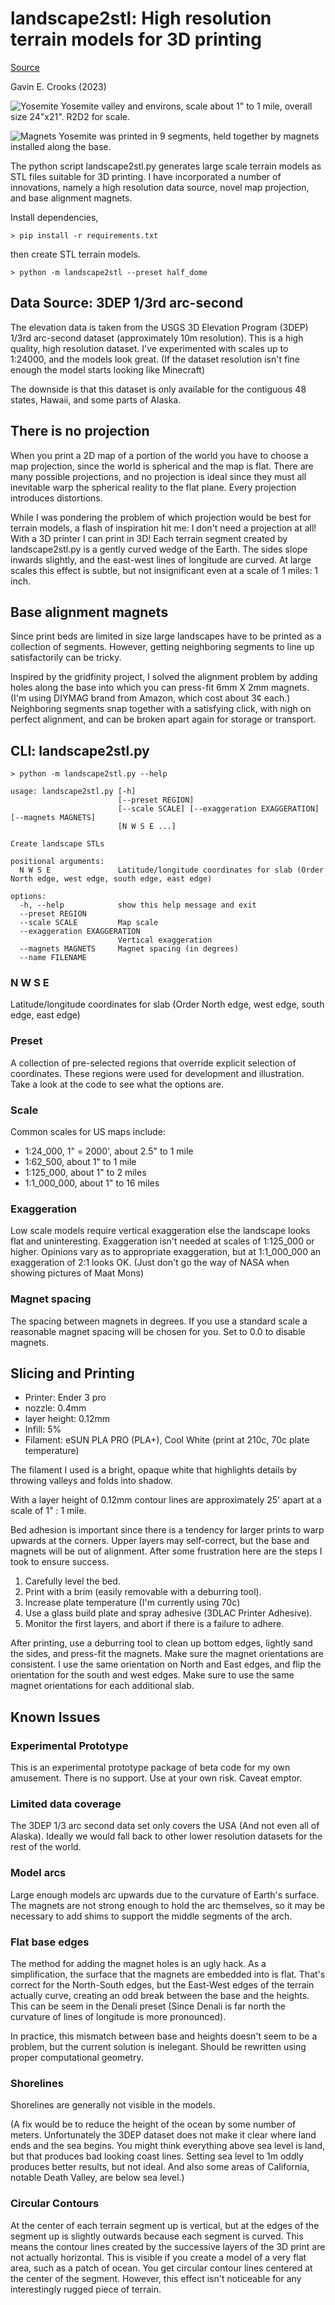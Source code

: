 # landscape2stl: High resolution terrain models for 3D printing


[Source](https://github.com/gecrooks/landscape2stl)


Gavin E. Crooks (2023)


![Yosemite](images/yosemite_r2d2.jpeg)
Yosemite valley and environs, scale about 1" to 1 mile, overall size 24"x21". R2D2 for scale.

![Magnets](images/landscape_magnets.jpeg)
Yosemite was printed in 9 segments, held together by magnets installed along the base.



The python script landscape2stl.py generates large scale terrain models as STL files suitable for 3D printing. I have
incorporated a number of innovations, namely a high resolution data source, novel map projection, and base alignment magnets.

Install dependencies,

    > pip install -r requirements.txt

then create STL terrain models.

    > python -m landscape2stl --preset half_dome


## Data Source: 3DEP 1/3rd arc-second

The elevation data is taken from the USGS 3D Elevation Program (3DEP) 1/3rd arc-second dataset (approximately 10m resolution). This
is a high quality, high resolution dataset. I've experimented with scales up to 1:24000, and the models look great. (If the 
dataset resolution isn't fine enough the model starts looking like Minecraft)

The downside is that this dataset is only available for the contiguous 48 states, Hawaii, and some parts of Alaska.

## There is no projection

When you print a 2D map of a portion of the world you have to choose a map projection, since the world is spherical and the map is flat.
There are many possible projections, and no projection is ideal since they must all inevitable warp the spherical reality to the flat plane.
Every projection introduces distortions.

While I was pondering the problem of which projection would be best for terrain models, a flash of inspiration hit me: I don't need a projection at all! With a 3D printer I can print in 3D! Each terrain segment created by landscape2stl.py is a gently curved wedge of the Earth. The sides slope inwards slightly, and the east-west lines of longitude are curved. At large scales this effect is subtle, but not insignificant even at a scale of 1 miles: 1 inch.


## Base alignment magnets

Since print beds are limited in size large landscapes have to be printed as a collection of segments. However, getting neighboring segments to line up satisfactorily can be tricky.

Inspired by the gridfinity project, I solved the alignment problem by adding holes along the base into which you can press-fit 6mm X 2mm
magnets. (I'm using DIYMAG brand from Amazon, which cost about 3¢ each.) Neighboring segments snap together with a satisfying click, with nigh on perfect alignment, and can be broken apart again for storage or transport. 


## CLI: landscape2stl.py

```
> python -m landscape2stl.py --help

usage: landscape2stl.py [-h]
                        [--preset REGION]
                        [--scale SCALE] [--exaggeration EXAGGERATION] [--magnets MAGNETS]
                        [N W S E ...]

Create landscape STLs

positional arguments:
  N W S E               Latitude/longitude coordinates for slab (Order North edge, west edge, south edge, east edge)

options:
  -h, --help            show this help message and exit
  --preset REGION
  --scale SCALE         Map scale
  --exaggeration EXAGGERATION
                        Vertical exaggeration
  --magnets MAGNETS     Magnet spacing (in degrees)
  --name FILENAME 

```

###  N W S E               

Latitude/longitude coordinates for slab (Order North edge, west edge, south edge, east edge)

### Preset
A collection of pre-selected regions that override explicit selection of coordinates.  These regions
were used for development and illustration. Take a look at the code to see what the options are. 

### Scale
Common scales for US maps include:
*    1:24_000,  1" = 2000', about 2.5" to 1 mile
*    1:62_500,   about 1" to 1 mile
*    1:125_000,   about 1" to 2 miles
*    1:1_000_000,  about 1" to 16 miles


### Exaggeration

Low scale models require vertical exaggeration else the landscape looks flat and uninteresting. Exaggeration isn't needed at scales of 1:125_000 or higher. Opinions vary as to appropriate exaggeration, but at 1:1_000_000 an exaggeration of 2:1 looks OK. (Just don't go the way of NASA when showing pictures of Maat Mons)


### Magnet spacing
The spacing between magnets in degrees. If you use a standard scale a reasonable magnet spacing will be chosen for you. Set to 0.0 
to disable magnets.



## Slicing and Printing

* Printer: Ender 3 pro
* nozzle: 0.4mm
* layer height: 0.12mm
* Infill: 5% 
* Filament: eSUN PLA PRO (PLA+), Cool White (print at 210c, 70c plate temperature)

The filament I used is a bright, opaque white that highlights details by throwing valleys and folds into shadow.

With a layer height of 0.12mm contour lines are approximately 25' apart at a scale of 1" : 1 mile.

Bed adhesion is important since there is a tendency for larger prints to warp upwards at the corners.
Upper layers may self-correct, but the base and magnets will be out of alignment. After some frustration here are
the steps I took to ensure success.

1) Carefully level the bed.
2) Print with a brim (easily removable with a deburring tool).
3) Increase plate temperature (I'm currently using 70c)
4) Use a glass build plate and spray adhesive (3DLAC Printer Adhesive).
5) Monitor the first layers, and abort if there is a failure to adhere.

After printing, use a deburring tool to clean up bottom edges, lightly sand the sides, and press-fit the magnets. Make sure the magnet orientations are consistent. I use the same orientation on North and East edges, and flip the orientation for the south and west edges. Make sure to use the same magnet orientations for each additional slab. 



## Known Issues

### Experimental Prototype

This is an experimental prototype package of beta code for my own amusement. There is no support. Use at your own risk. Caveat emptor.


### Limited data coverage

The 3DEP 1/3 arc second data set only covers the USA (And not even all of Alaska). Ideally we would fall back to other
lower resolution datasets for the rest of the world.


### Model arcs

Large enough models arc upwards due to the curvature of Earth's surface. The magnets are not strong enough to hold the arc themselves, so 
it may be necessary to add shims to support the middle segments of the arch.


### Flat base edges

The method for adding the magnet holes is an ugly hack. As a simplification, the surface that the magnets are embedded into is flat. That's correct for the North-South edges, but the East-West edges of the terrain actually curve, creating an odd break between the base and the heights. This can be seem in the Denali preset (Since Denali is far north the curvature of lines of longitude is more pronounced).

In practice, this mismatch between base and heights doesn't seem to be a problem, but the current solution is inelegant. Should be rewritten using proper computational geometry.


### Shorelines

Shorelines are generally not visible in the models.

(A fix would be to reduce the height of the ocean by some number of meters. Unfortunately the 3DEP dataset does not make it clear where land ends and the sea begins. You might think everything above sea level is land, but that produces bad looking coast lines. Setting sea level to 1m  oddly produces better results, but not ideal. And also some areas of California, notable Death Valley, are below sea level.)


### Circular Contours

At the center of each terrain segment up is vertical, but at the edges of the segment up is slightly outwards because each segment is curved. This means the contour lines created by the successive layers of the 3D print are not actually horizontal. This is visible if you create a model of a very flat area, such as a patch of ocean. You get circular contour lines centered at the center of the segment. However, this effect
isn't noticeable for any interestingly rugged piece of terrain. 



